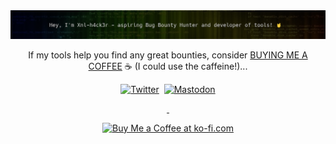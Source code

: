 <center><img src="https://github.com/xnl-h4ck3r/xnl-h4ck3r/blob/main/banner.png"></center>

<div align="center">

If my tools help you find any great bounties, consider [BUYING ME A COFFEE](https://ko-fi.com/xnlh4ck3r) ☕ (I could use the caffeine!)...

[![Twitter](https://img.shields.io/badge/-@xnl__h4ck3r-%232B90D9?style=for-the-badge&logo=twitter&logoColor=white&label=twitter)](https://twitter.com/xnl_h4ck3r)&nbsp;
[![Mastodon](https://img.shields.io/badge/-@xnl__h4ck3r-%232B90D9?style=for-the-badge&logo=mastodon&logoColor=white&label=infosec.exchange)](https://infosec.exchange/@Xnl_h4ck3r)

<link rel="me" href="https://infosec.exchange/@Xnl_h4ck3r">
<a rel="me" href="https://infosec.exchange/@Xnl_h4ck3r">&nbsp;</a>

<a href='https://ko-fi.com/B0B3CZKR5' target='_blank'><img height='36' style='border:0px;height:36px;' src='https://storage.ko-fi.com/cdn/kofi2.png?v=3' border='0' alt='Buy Me a Coffee at ko-fi.com' /></a>
</div>
